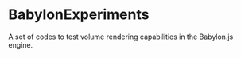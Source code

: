 # BabylonExperiments
A set of codes to test volume rendering capabilities in the Babylon.js engine.
